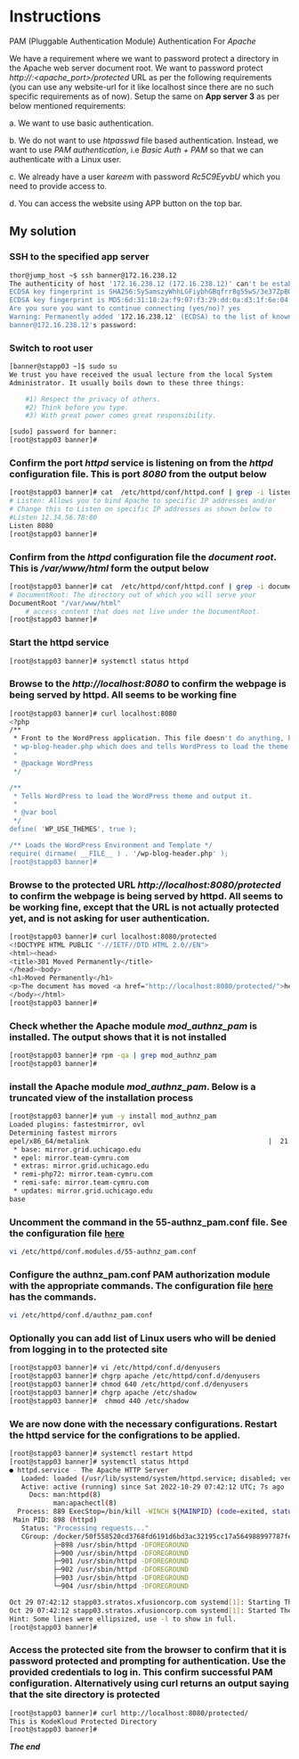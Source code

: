 
# Instructions

PAM (Pluggable Authentication Module) Authentication For *Apache*


We have a requirement where we want to password protect a directory in the Apache web server document root. We want to password protect *http://<website-url>:<apache_port>/protected* URL as per the following requirements (you can use any website-url for it like localhost since there are no such specific requirements as of now). Setup the same on **App server 3** as per below mentioned requirements:



a. We want to use basic authentication.

b. We do not want to use *htpasswd* file based authentication. Instead, we want to use *PAM authentication*, i.e *Basic Auth + PAM* so that we can authenticate with a Linux user.

c. We already have a user *kareem* with password *Rc5C9EyvbU* which you need to provide access to.

d. You can access the website using APP button on the top bar.

## My solution

### SSH to the specified app server
```bash
thor@jump_host ~$ ssh banner@172.16.238.12
The authenticity of host '172.16.238.12 (172.16.238.12)' can't be established.
ECDSA key fingerprint is SHA256:SySamszyWhhLGFiybhGBqfrr8g55wS/3e37ZpBOvICs.
ECDSA key fingerprint is MD5:6d:31:18:2a:f9:07:f3:29:dd:0a:d3:1f:6e:04:0a:db.
Are you sure you want to continue connecting (yes/no)? yes
Warning: Permanently added '172.16.238.12' (ECDSA) to the list of known hosts.
banner@172.16.238.12's password: 
```

### Switch to root user

```bash
[banner@stapp03 ~]$ sudo su
We trust you have received the usual lecture from the local System
Administrator. It usually boils down to these three things:

    #1) Respect the privacy of others.
    #2) Think before you type.
    #3) With great power comes great responsibility.

[sudo] password for banner: 
[root@stapp03 banner]# 
```

### Confirm the port *httpd* service is listening on from the *httpd* configuration file. This is port *8080* from the output below
```bash
[root@stapp03 banner]# cat  /etc/httpd/conf/httpd.conf | grep -i listen
# Listen: Allows you to bind Apache to specific IP addresses and/or
# Change this to Listen on specific IP addresses as shown below to 
#Listen 12.34.56.78:80
Listen 8080
[root@stapp03 banner]# 
```


### Confirm from the *httpd* configuration file the *document root*. This is */var/www/html* form the output below

```bash
[root@stapp03 banner]# cat  /etc/httpd/conf/httpd.conf | grep -i documentroot
# DocumentRoot: The directory out of which you will serve your
DocumentRoot "/var/www/html"
    # access content that does not live under the DocumentRoot.
[root@stapp03 banner]# 
```

### Start the httpd service

```bash
[root@stapp03 banner]# systemctl status httpd
```

### Browse to the *http://localhost:8080* to confirm the webpage is being served by httpd. All seems to be working fine
```bash
[root@stapp03 banner]# curl localhost:8080
<?php
/**
 * Front to the WordPress application. This file doesn't do anything, but loads
 * wp-blog-header.php which does and tells WordPress to load the theme.
 *
 * @package WordPress
 */

/**
 * Tells WordPress to load the WordPress theme and output it.
 *
 * @var bool
 */
define( 'WP_USE_THEMES', true );

/** Loads the WordPress Environment and Template */
require( dirname( __FILE__ ) . '/wp-blog-header.php' );
[root@stapp03 banner]#
```

### Browse to the protected URL *http://localhost:8080/protected* to confirm the webpage is being served by httpd. All seems to be working fine, except that the URL is not actually protected yet, and is not asking for user authentication.
```bash
[root@stapp03 banner]# curl localhost:8080/protected
<!DOCTYPE HTML PUBLIC "-//IETF//DTD HTML 2.0//EN">
<html><head>
<title>301 Moved Permanently</title>
</head><body>
<h1>Moved Permanently</h1>
<p>The document has moved <a href="http://localhost:8080/protected/">here</a>.</p>
</body></html>
[root@stapp03 banner]# 
```
### Check whether the Apache module *mod_authnz_pam* is installed. The output shows that it is not installed

```bash
[root@stapp03 banner]# rpm -qa | grep mod_authnz_pam
[root@stapp03 banner]# 
````

### install the Apache module *mod_authnz_pam*. Below is a truncated view of the installation process

```bash
[root@stapp03 banner]# yum -y install mod_authnz_pam
Loaded plugins: fastestmirror, ovl
Determining fastest mirrors
epel/x86_64/metalink                                             |  21 kB  00:00:00     
 * base: mirror.grid.uchicago.edu
 * epel: mirror.team-cymru.com
 * extras: mirror.grid.uchicago.edu
 * remi-php72: mirror.team-cymru.com
 * remi-safe: mirror.team-cymru.com
 * updates: mirror.grid.uchicago.edu
base 
```

### Uncomment the command in the 55-authnz_pam.conf file. See the configuration file [here]() 
```bash
vi /etc/httpd/conf.modules.d/55-authnz_pam.conf
```

### Configure the authnz_pam.conf PAM authorization module with the appropriate commands. The configuration file [here]() has the commands.

```bash
vi /etc/httpd/conf.d/authnz_pam.conf
```

### Optionally you can add list of Linux users who will be denied from logging in to the protected site

```bash
[root@stapp03 banner]# vi /etc/httpd/conf.d/denyusers
[root@stapp03 banner]# chgrp apache /etc/httpd/conf.d/denyusers
[root@stapp03 banner]# chmod 640 /etc/httpd/conf.d/denyusers
[root@stapp03 banner]# chgrp apache /etc/shadow
[root@stapp03 banner]#  chmod 440 /etc/shadow
```

### We are now done with the necessary configurations. Restart the httpd service for the configrations to be applied.

```bash
[root@stapp03 banner]# systemctl restart httpd
[root@stapp03 banner]# systemctl status httpd
● httpd.service - The Apache HTTP Server
   Loaded: loaded (/usr/lib/systemd/system/httpd.service; disabled; vendor preset: disabled)
   Active: active (running) since Sat 2022-10-29 07:42:12 UTC; 7s ago
     Docs: man:httpd(8)
           man:apachectl(8)
  Process: 889 ExecStop=/bin/kill -WINCH ${MAINPID} (code=exited, status=0/SUCCESS)
 Main PID: 898 (httpd)
   Status: "Processing requests..."
   CGroup: /docker/50f558520cd3768fd6191d6bd3ac32195cc17a564988997787fe7bca6c99d591/system.slice/httpd.service
           ├─898 /usr/sbin/httpd -DFOREGROUND
           ├─900 /usr/sbin/httpd -DFOREGROUND
           ├─901 /usr/sbin/httpd -DFOREGROUND
           ├─902 /usr/sbin/httpd -DFOREGROUND
           ├─903 /usr/sbin/httpd -DFOREGROUND
           └─904 /usr/sbin/httpd -DFOREGROUND

Oct 29 07:42:12 stapp03.stratos.xfusioncorp.com systemd[1]: Starting The Apache HTTP ...
Oct 29 07:42:12 stapp03.stratos.xfusioncorp.com systemd[1]: Started The Apache HTTP S...
Hint: Some lines were ellipsized, use -l to show in full.
[root@stapp03 banner]# 
```

### Access the protected site from the browser to confirm that it is password protected and prompting for authentication. Use the provided credentials to log in. This confirm successful PAM configuration. Alternatively using curl returns an output saying that the site directory is protected

```bash
[root@stapp03 banner]# curl http://localhost:8080/protected/
This is KodeKloud Protected Directory
[root@stapp03 banner]# 
```

***The end***




